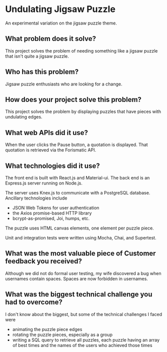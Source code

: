# Undulating Jigsaw Puzzle

An experimental variation on the jigsaw puzzle theme.

## What problem does it solve?

This project solves the problem of needing something like a jigsaw puzzle that isn't quite a jigsaw puzzle.

## Who has this problem?

Jigsaw puzzle enthusiasts who are looking for a change.

## How does your project solve this problem?

This project solves the problem by displaying puzzles that have pieces with undulating edges.

## What web APIs did it use?

When the user clicks the Pause button, a quotation is displayed. That quotation is retrieved via the Forismatic API.

## What technologies did it use?

The front end is built with React.js and Material-ui.
The back end is an Express.js server running on Node.js.

The server uses Knex.js to communicate with a PostgreSQL database. Ancillary
technologies include
- JSON Web Tokens for user authentication
- the Axios promise-based HTTP library
- bcrypt-as-promised, Joi, humps, etc.

The puzzle uses HTML canvas elements, one element per puzzle piece.

Unit and integration tests were written using Mocha, Chai, and Supertest.

## What was the most valuable piece of Customer feedback you received?

Although we did not do formal user testing, my wife discovered a bug when usernames contain spaces. Spaces are now forbidden in usernames.

## What was the biggest technical challenge you had to overcome?

I don't know about the biggest, but some of the technical challenges I faced were
- animating the puzzle piece edges
- rotating the puzzle pieces, especially as a group
- writing a SQL query to retrieve all puzzles, each puzzle having an array of best times and the names of the users who achieved those times
